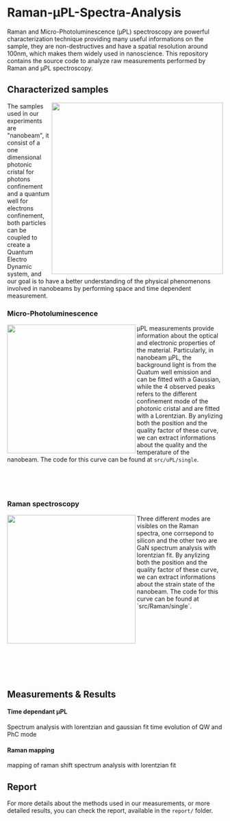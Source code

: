 # Raman-μPL-Spectra-Analysis
Raman and Micro-Photoluminescence (μPL) spectroscopy are powerful characterization technique providing many useful informations on the sample, they are non-destructives and have a spatial resolution around 100nm, which makes them widely used in nanoscience. This repository contains the source code to analyze raw measurements performed by Raman and μPL spectroscopy.

## Characterized samples
<img align="right" src="https://raw.githubusercontent.com/Aurelien-Pelissier/Raman-uPL-Spectra-Analysis/master/img/nb.png" width=400>

The samples used in our experiments are "nanobeam", it consist of a one dimensional photonic cristal for photons confinement and a quantum well for electrons confinement, both particles can be coupled to create a Quantum Electro Dynamic system, and our goal is to have a better understanding of the physical phenomenons involved in nanobeams by performing space and time dependent measurement.


### Micro-Photoluminescence
<img align="left" src="https://raw.githubusercontent.com/Aurelien-Pelissier/Raman-uPL-Spectra-Analysis/master/img/PL.png" width=300>


μPL measurements provide information about the optical and electronic properties of the material. Particularly, in nanobeam μPL, the background light is from the Quatum well emission and can be fitted with a Gaussian, while the 4 observed peaks refers to the different confinement mode of the photonic cristal and are fitted with a Lorentzian. By anylizing both the position and the quality factor of these curve, we can extract informations about the quality and the temperature of the nanobeam. The code for this curve can be found at `src/uPL/single`.



&nbsp;


&nbsp;

### Raman spectroscopy
<img align="left" src="https://raw.githubusercontent.com/Aurelien-Pelissier/Raman-uPL-Spectra-Analysis/master/img/Raman.png" width=300>
Three different modes are visibles on the Raman spectra, one corrsepond to silicon and the other two are GaN
spectrum analysis with lorentzian fit. By anylizing both the position and the quality factor of these curve, we can extract informations about the strain state of the nanobeam. The code for this curve can be found at  `src/Raman/single`.


&nbsp;


&nbsp;


&nbsp;


&nbsp;


&nbsp;


## Measurements & Results

#### Time dependant μPL

Spectrum analysis with lorentzian and gaussian fit 
time evolution of QW and PhC mode

#### Raman mapping
mapping of raman shift
spectrum analysis with lorentzian fit


## Report
For more details about the methods used in our measurements, or more detailed results, you can check the report, available in the `report/` folder.
